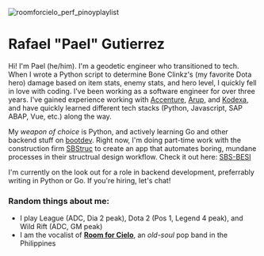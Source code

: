 
![roomforcielo_perf_pinoyplaylist](https://github.com/regutierrez/regutierrez/assets/11924623/67b2113c-9516-4ea1-9b7e-11498b46516a)


# Rafael "Pael" Gutierrez

Hi! I'm Pael (he/him). I'm a geodetic engineer who transitioned to tech. When I wrote a Python script to determine Bone Clinkz's (my favorite Dota hero) damage based on item stats, enemy stats, and hero level, I quickly fell in love with coding.  I've been working as a software engineer for over three years. I've gained experience working with [Accenture](https://www.accenture.com/us-en), [Arup](https://www.arup.com/), and [Kodexa](https://kodexa.ai/), and have quickly learned different tech stacks (Python, Javascript, SAP ABAP, Vue, etc.) along the way.

My _weapon of choice_ is Python, and actively learning Go and other backend stuff on [bootdev](boot.dev). Right now, I'm doing part-time work with the construction firm [SBStruc](https://www.facebook.com/SBStruc) to create an app that automates boring, mundane processes in their structrual design workflow. Check it out here: [SBS-BESI](https://github.com/SBStruc/SBS-BES)

I'm currently on the look out for a role in backend development, preferrably writing in Python or Go. If you're hiring, let's chat!


### Random things about me:
- I play League (ADC, Dia 2 peak), Dota 2 (Pos 1, Legend 4 peak), and Wild Rift (ADC, GM peak)
- I am the vocalist of **[Room for Cielo](https://www.youtube.com/roomforcielo)**, an _old-soul_ pop band in the Philippines
